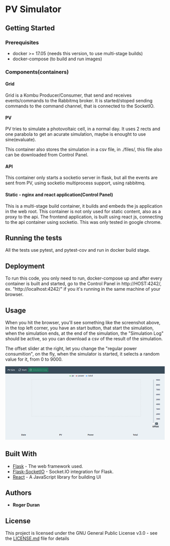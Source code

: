 # PV Simulator


## Getting Started


### Prerequisites

* docker >= 17.05 (needs this version, to use multi-stage builds)
* docker-compose  (to build and run images)

### Components(containers)

#### Grid

Grid is a Kombu Producer/Consumer, that send and receives events/commands to the Rabbitmq broker.
It is started/stoped sending commands to the command channel, that is connected to the SocketIO.

#### PV

PV tries to simulate a photovoltaic cell, in a normal day. It uses 2 rects and one parabola to get
an acurate simulation, maybe is enought to use sine(evaluate).

This container also stores the simulation in a csv file, in ./files/, this file also can be downloaded
from Control Panel.

#### API

This container only starts a socketio server in flask, but all the events are sent from PV, using
socketio multiprocess support, using rabbitmq.

#### Static - nginx and react application(Control Panel)

This is a multi-stage build container, it builds and embeds the js application in the web root.
This container is not only used for static content, also as a proxy to the api.
The frontend application, is built using react js, connecting to the api container using socketio.
This was only tested in google chrome.

## Running the tests

All the tests use pytest, and pytest-cov and run in docker build stage.


## Deployment

To run this code, you only need to run, docker-compose up and after every container is built and started,
go to the Control Panel in http://HOST:4242/, ex. "http://localhost:4242/" if you it's running in
the same machine of your browser.

## Usage

When you hit the browser, you'll see something like the screenshot above,
in the top left corner, you have an start button, that start the simulation,
when the simulation ends, at the end of the simulation, the "Simulation Log" should be active,
so you can download a csv of the result of the simulation.

The offset slider at the right, let you change the "regular power consumition", on the fly,
when the simulator is started, it selects a random value for it, from 0 to 9000.


![screenshot](https://raw.githubusercontent.com/roger/pvsim/master/image.png)

## Built With

* [Flask](http://flask.pocoo.org/) - The web framework used.
* [Flask-SocketIO](https://github.com/miguelgrinberg/Flask-SocketIO) - Socket.IO integration for Flask.
* [React](https://reactjs.org/) - A JavaScript library for building UI

## Authors

* **Roger Duran**

## License

This project is licensed under the GNU General Public License v3.0 - see the [LICENSE.md](LICENSE.md) file for details
